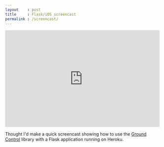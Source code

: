 ```yaml
---
layout    : post
title     : Flask/iOS screencast
permalink : /screencast/
---
```


<iframe src="http://player.vimeo.com/video/54584111" width="500" height="313" frameborder="0">&nbsp;</iframe>

Thought I'd make a quick screencast showing how to use the [Ground
Control](https://github.com/mattt/GroundControl) library with a Flask
application running on Heroku.

